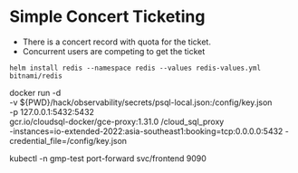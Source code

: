 # Simple Concert Ticketing

* There is a concert record with quota for the ticket.
* Concurrent users are competing to get the ticket




```bigquery
helm install redis --namespace redis --values redis-values.yml bitnami/redis
```

docker run -d \
    -v ${PWD}/hack/observability/secrets/psql-local.json:/config/key.json \
    -p 127.0.0.1:5432:5432 \
    gcr.io/cloudsql-docker/gce-proxy:1.31.0 /cloud_sql_proxy \
    -instances=io-extended-2022:asia-southeast1:booking=tcp:0.0.0.0:5432 -credential_file=/config/key.json


kubectl -n gmp-test port-forward svc/frontend 9090